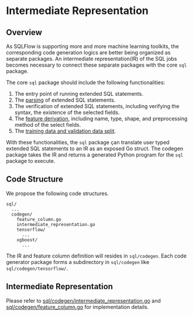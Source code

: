 # Intermediate Representation

## Overview

As SQLFlow is supporting more and more machine learning toolkits, the corresponding code generation logics are better being organized as separate packages. An intermediate representation(IR) of the SQL jobs becomes necessary to connect these separate packages with the core `sql` package.

The core `sql` package should include the following functionalities:
1. The entry point of running extended SQL statements.
1. The [parsing](https://github.com/sql-machine-learning/sqlflow/blob/develop/doc/design/design_sql_parser.md) of extended SQL statements.
1. The verification of extended SQL statements, including verifying the syntax, the existence of the selected fields.
1. The [feature derivation](https://github.com/sql-machine-learning/sqlflow/blob/develop/doc/design/design_feature_derivation.md), including name, type, shape, and preprocessing method of the select fields.
1. The [training data and validation data split](https://github.com/sql-machine-learning/sqlflow/blob/develop/doc/design/design_training_and_validation.md).

With these functionalities, the `sql` package çan translate user typed extended SQL statements to an IR as an exposed Go struct. The codegen package takes the IR and returns a generated Python program for the `sql` package to execute.

## Code Structure

We propose the following code structures.

```
sql/
  ...
  codegen/
    feature_column.go
    intermediate_representation.go
    tensorflow/
      ...
    xgboost/
      ...
```

The IR and feature column definition will resides in `sql/codegen`. Each code generator package forms a subdirectory in `sql/codegen` like `sql/codegen/tensorflow/`.

## Intermediate Representation

Please refer to [sql/codegen/intermediate_representation.go](/pkg/sql/codegen/intermediate_representation.go) and [sql/codegen/feature_column.go](/pkg/sql/codegen/feature_column.go) for implementation details.

